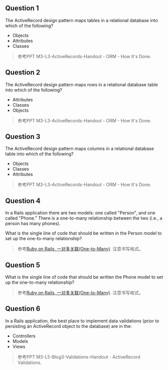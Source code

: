 ## Question 1

The ActiveRecord design pattern maps tables in a relational database into which of the following?

+ Objects
+ Attributes
+ Classes

> 参考PPT M3-L3-ActiveRecords-Handout - ORM - How It's Done.

## Question 2

The ActiveRecord design pattern maps rows in a relational database table into which of the following?

+ Attributes
+ Classes
+ Objects

> 参考PPT M3-L3-ActiveRecords-Handout - ORM - How It's Done.

## Question 3

The ActiveRecord design pattern maps columns in a relational database table into which of the following?

+ Objects
+ Classes
+ Attributes

> 参考PPT M3-L3-ActiveRecords-Handout - ORM - How It's Done.

## Question 4

In a Rails application there are two models: one called "Person", and one called "Phone." There is a one-to-many relationship between the two (i.e., a person has many phones).

What is the single line of code that should be written in the Person model to set up the one-to-many relationship?

> 参考[Ruby on Rails, 一对多关联(One-to-Many)](http://blog.csdn.net/abbuggy/article/details/8274717). 注意书写格式。


## Question 5

What is the single line of code that should be written the Phone model to set up the one-to-many relationship?

> 参考[Ruby on Rails, 一对多关联(One-to-Many)](http://blog.csdn.net/abbuggy/article/details/8274717). 注意书写格式。

## Question 6

In a Rails application, the best place to implement data validations (prior to persisting an ActiveRecord object to the database) are in the:

+ Controllers
+ Models
+ Views

> 参考PPT M3-L5-Blog3-Validations-Handout - ActiveRecord Validations.
